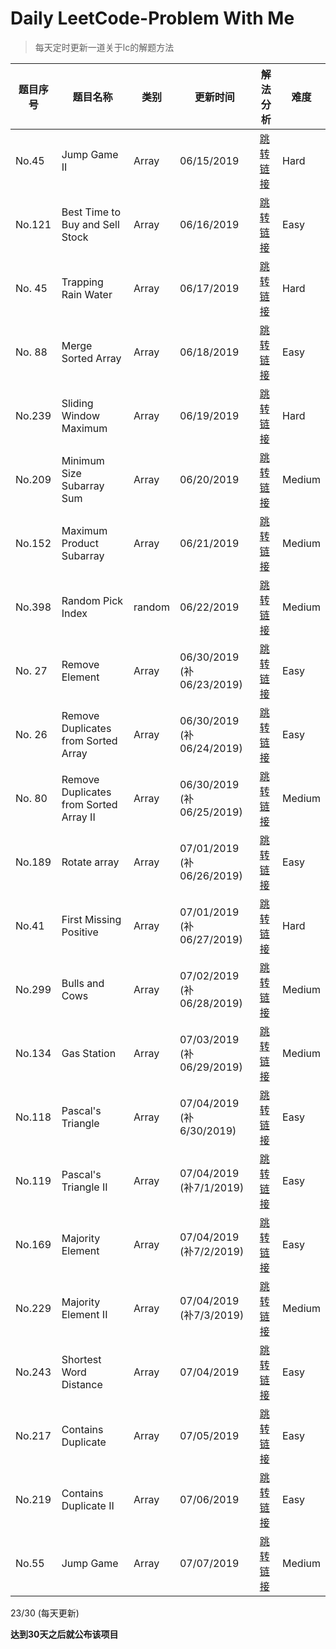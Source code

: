# Daily LeetCode-Problem With Me
>  每天定时更新一道关于lc的解题方法

| 题目序号 | 题目名称                               | 类别   | 更新时间                  | 解法分析                                                     | 难度   |
| -------- | -------------------------------------- | ------ | ------------------------- | ------------------------------------------------------------ | ------ |
| No.45    | Jump Game II                           | Array  | 06/15/2019                | [跳转链接](https://github.com/halolong/Daily-LeetCode-Problem-With-Me/blob/master/Daily%20Notes/_45_JumpGameII.md) | Hard   |
| No.121   | Best Time to Buy and Sell Stock        | Array  | 06/16/2019                | [跳转链接](https://github.com/halolong/Daily-LeetCode-Problem-With-Me/blob/master/Daily%20Notes/_121_BestTimetoBuyandSellStock.md) | Easy   |
| No. 45   | Trapping Rain Water                    | Array  | 06/17/2019                | [跳转链接](https://github.com/halolong/Daily-LeetCode-Problem-With-Me/blob/master/Daily%20Notes/_42_TrappingRainWater.md) | Hard   |
| No. 88   | Merge Sorted Array                     | Array  | 06/18/2019                | [跳转链接](https://github.com/halolong/Daily-LeetCode-Problem-With-Me/blob/master/Daily%20Notes/_88_MergeSortedArray.md) | Easy   |
| No.239   | Sliding Window Maximum                 | Array  | 06/19/2019                | [跳转链接](https://github.com/halolong/Daily-LeetCode-Problem-With-Me/blob/master/Daily%20Notes/_239_SlidingWindowMaximum.md) | Hard   |
| No.209   | Minimum Size Subarray Sum              | Array  | 06/20/2019                | [跳转链接](https://github.com/halolong/Daily-LeetCode-Problem-With-Me/blob/master/Daily%20Notes/_209_MinimumSizeSubarraySum.md) | Medium |
| No.152   | Maximum Product Subarray               | Array  | 06/21/2019                | [跳转链接](https://github.com/halolong/Daily-LeetCode-Problem-With-Me/blob/master/Daily%20Notes/_152_MaximumProductSubarray.md) | Medium |
| No.398   | Random Pick Index                      | random | 06/22/2019                | [跳转链接](https://github.com/halolong/Daily-LeetCode-Problem-With-Me/blob/master/Daily%20Notes/_398_RandomPickIndex.md) | Medium |
| No. 27   | Remove Element                         | Array  | 06/30/2019 (补06/23/2019) | [跳转链接](https://github.com/halolong/Daily-LeetCode-Problem-With-Me/blob/master/Daily%20Notes/_27_RemoveElement.md) | Easy   |
| No. 26   | Remove Duplicates from Sorted Array    | Array  | 06/30/2019 (补06/24/2019) | [跳转链接](https://github.com/halolong/Daily-LeetCode-Problem-With-Me/blob/master/Daily%20Notes/_26_RemoveDuplicateFromSortedArray.md) | Easy   |
| No. 80   | Remove Duplicates from Sorted Array II | Array  | 06/30/2019 (补06/25/2019) | [跳转链接](https://github.com/halolong/Daily-LeetCode-Problem-With-Me/blob/master/Daily%20Notes/_80_RemoveDuplicateFromSortedArrayII.md) | Medium |
| No.189   | Rotate array                           | Array  | 07/01/2019 (补06/26/2019) | [跳转链接](https://github.com/halolong/Daily-LeetCode-Problem-With-Me/blob/master/Daily%20Notes/_189_RotateArray.md) | Easy   |
| No.41    | First Missing Positive                 | Array  | 07/01/2019 (补06/27/2019) | [跳转链接](https://github.com/halolong/Daily-LeetCode-Problem-With-Me/blob/master/Daily%20Notes/_41_FirstMissingPositive.md) | Hard   |
| No.299   | Bulls and Cows                         | Array  | 07/02/2019 (补06/28/2019) | [跳转链接](https://github.com/halolong/Daily-LeetCode-Problem-With-Me/blob/master/Daily%20Notes/_299_BullsAndCows.md) | Medium |
| No.134   | Gas Station                            | Array  | 07/03/2019 (补06/29/2019) | [跳转链接](https://github.com/halolong/Daily-LeetCode-Problem-With-Me/blob/master/Daily%20Notes/_134_GasStation.md) | Medium |
| No.118   | Pascal's Triangle                      | Array  | 07/04/2019 (补6/30/2019)  | [跳转链接](https://github.com/halolong/Daily-LeetCode-Problem-With-Me/blob/master/Daily%20Notes/_118_PascalsTriangle.md) | Easy   |
| No.119   | Pascal's Triangle II                   | Array  | 07/04/2019 (补7/1/2019)   | [跳转链接](https://github.com/halolong/Daily-LeetCode-Problem-With-Me/blob/master/Daily%20Notes/_119_PascalsTriangleII.md) | Easy   |
| No.169   | Majority Element                       | Array  | 07/04/2019 (补7/2/2019)   | [跳转链接](https://github.com/halolong/Daily-LeetCode-Problem-With-Me/blob/master/Daily%20Notes/_169_MajorityElement.md) | Easy   |
| No.229   | Majority Element II                    | Array  | 07/04/2019 (补7/3/2019)   | [跳转链接](https://github.com/halolong/Daily-LeetCode-Problem-With-Me/blob/master/Daily%20Notes/_229_MajorityElementII.md) | Medium |
| No.243   | Shortest Word Distance                 | Array  | 07/04/2019                | [跳转链接](https://github.com/halolong/Daily-LeetCode-Problem-With-Me/blob/master/Daily%20Notes/_243_ShortestWordDistance.md) | Easy   |
| No.217   | Contains Duplicate                     | Array  | 07/05/2019                | [跳转链接](https://github.com/halolong/Daily-LeetCode-Problem-With-Me/blob/master/Daily%20Notes/_217_ContainsDuplicate.md) | Easy   |
| No.219   | Contains Duplicate II                  | Array  | 07/06/2019                | [跳转链接](https://github.com/halolong/Daily-LeetCode-Problem-With-Me/blob/master/Daily%20Notes/_219_ContainsDuplicateII.md) | Easy   |
| No.55    | Jump Game                              | Array  | 07/07/2019                | [跳转链接](https://github.com/halolong/Daily-LeetCode-Problem-With-Me/blob/master/Daily%20Notes/_55_JumpGame.md) | Medium |



23/30 (每天更新)

**达到30天之后就公布该项目**

